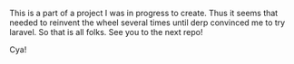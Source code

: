 This is a part of a project I was in progress to create. Thus it seems that needed to reinvent the wheel several times until derp convinced me to try laravel. So that is all folks. See you to the next repo!

Cya!
